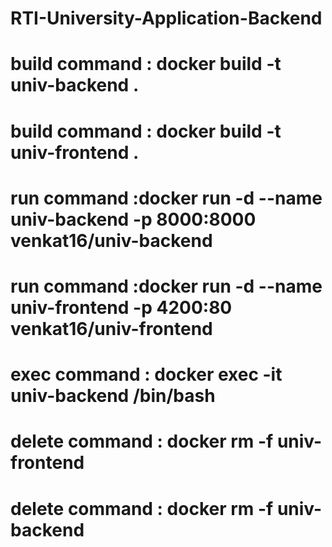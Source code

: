 # RTI-University-Application-Backend

# build command : docker build -t univ-backend .

# build command : docker build -t univ-frontend .

# run command :docker run -d --name univ-backend -p 8000:8000 venkat16/univ-backend

# run command :docker run -d --name univ-frontend -p 4200:80 venkat16/univ-frontend

# exec command : docker exec -it univ-backend /bin/bash

# delete command : docker rm -f univ-frontend  

# delete command : docker rm -f univ-backend  
